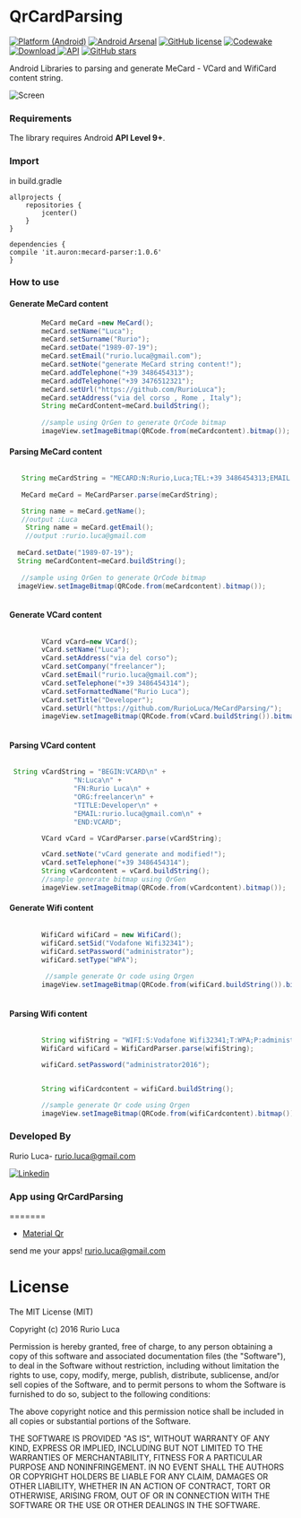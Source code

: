 # QrCardParsing

[![Platform (Android)](https://img.shields.io/badge/platform-Android-blue.svg?style=flat-square)](http://www.android.com)
[![Android Arsenal](https://img.shields.io/badge/Android%20Arsenal-QrCardParsing-green.svg?style=true)](https://android-arsenal.com/details/1/3978)
[![GitHub license](https://img.shields.io/github/license/mashape/apistatus.svg)](https://github.com/RurioLuca/QrCardParsing/blob/master/License)
[![Codewake](https://www.codewake.com/badges/ask_question_flat_square.svg)](https://www.codewake.com/p/qrcardparsing)
[ ![Download](https://api.bintray.com/packages/auron/maven/mecard-parser/images/download.svg) ](https://bintray.com/auron/maven/mecard-parser/_latestVersion) 
[![API](https://img.shields.io/badge/API-9%2B-blue.svg?style=flat)](https://android-arsenal.com/api?level=9)
 [![GitHub stars](https://img.shields.io/github/stars/RurioLuca/QrCardParsing.svg)](https://github.com/RurioLuca/QrCardParsing/stargazers)
 
Android Libraries to parsing and generate MeCard - VCard and WifiCard content string.

![Screen](https://raw.githubusercontent.com/RurioLuca/MeCardParsing/master/img/screen.png)


### Requirements

The library requires Android **API Level 9+**.


### Import

in build.gradle

```Gradle
allprojects {
    repositories {
        jcenter()
    }
}

```
```Gradle
dependencies {
compile 'it.auron:mecard-parser:1.0.6'
}
```

### How to use

#### Generate MeCard content
```java
        MeCard meCard =new MeCard();
        meCard.setName("Luca");
        meCard.setSurname("Rurio");
        meCard.setDate("1989-07-19");
        meCard.setEmail("rurio.luca@gmail.com");
        meCard.setNote("generate MeCard string content!");
        meCard.addTelephone("+39 3486454313");
        meCard.addTelephone("+39 3476512321");
        meCard.setUrl("https://github.com/RurioLuca");
        meCard.setAddress("via del corso , Rome , Italy");
        String meCardContent=meCard.buildString();
        
        //sample using QrGen to generate QrCode bitmap
        imageView.setImageBitmap(QRCode.from(meCardcontent).bitmap());
```
#### Parsing MeCard content

```java

   String meCardString = "MECARD:N:Rurio,Luca;TEL:+39 3486454313;EMAIL:rurio.luca@gmail.com;URL:https://github.com/RurioLuca;NOTE:generate MeCard!;BDAY:1989-07-19;ADR:via del corso , Rome , Italy;";
       
   MeCard meCard = MeCardParser.parse(meCardString);

   String name = meCard.getName(); 
   //output :Luca
    String name = meCard.getEmail(); 
    //output :rurio.luca@gmail.com
    
  meCard.setDate("1989-07-19");
  String meCardContent=meCard.buildString();
  
   //sample using QrGen to generate QrCode bitmap
  imageView.setImageBitmap(QRCode.from(meCardcontent).bitmap());
  
```


#### Generate VCard content

```java

        VCard vCard=new VCard();
        vCard.setName("Luca");
        vCard.setAddress("via del corso");
        vCard.setCompany("freelancer");
        vCard.setEmail("rurio.luca@gmail.com");
        vCard.setTelephone("+39 3486454314");
        vCard.setFormattedName("Rurio Luca");
        vCard.setTitle("Developer");
        vCard.setUrl("https://github.com/RurioLuca/MeCardParsing/");
        imageView.setImageBitmap(QRCode.from(vCard.buildString()).bitmap());
        
```
#### Parsing VCard content

```java

 String vCardString = "BEGIN:VCARD\n" +
                "N:Luca\n" +
                "FN:Rurio Luca\n" +
                "ORG:freelancer\n" +
                "TITLE:Developer\n" +
                "EMAIL:rurio.luca@gmail.com\n" +
                "END:VCARD";

        VCard vCard = VCardParser.parse(vCardString);

        vCard.setNote("vCard generate and modified!");
        vCard.setTelephone("+39 3486454314");
        String vCardcontent = vCard.buildString();
        //sample generate bitmap using QrGen
        imageView.setImageBitmap(QRCode.from(vCardcontent).bitmap());


```

#### Generate Wifi content

```java

        WifiCard wifiCard = new WifiCard();
        wifiCard.setSid("Vodafone Wifi32341");
        wifiCard.setPassword("administrator");
        wifiCard.setType("WPA");
        
         //sample generate Qr code using Qrgen
        imageView.setImageBitmap(QRCode.from(wifiCard.buildString()).bitmap());
        
```

#### Parsing Wifi content

```java

        String wifiString = "WIFI:S:Vodafone Wifi32341;T:WPA;P:administrator;;";
        WifiCard wifiCard = WifiCardParser.parse(wifiString);

        wifiCard.setPassword("administrator2016");


        String wifiCardcontent = wifiCard.buildString();

        //sample generate Qr code using Qrgen
        imageView.setImageBitmap(QRCode.from(wifiCardcontent).bitmap());


```
### Developed By
Rurio Luca- [rurio.luca@gmail.com](mailto:rurio.luca@gmail.com)

[![Linkedin](https://raw.githubusercontent.com/RurioLuca/MeCardParsing/master/img/social/linkedin-icon.png) ](https://it.linkedin.com/in/luca-rurio-5a4462107)

### App using QrCardParsing
=======

  * [Material Qr](https://play.google.com/store/apps/details?id=qrreader.com.studios.it.qrreader)

send me your apps!
rurio.luca@gmail.com

# License

The MIT License (MIT)

Copyright (c) 2016 Rurio Luca

Permission is hereby granted, free of charge, to any person obtaining a copy
of this software and associated documentation files (the "Software"), to deal
in the Software without restriction, including without limitation the rights
to use, copy, modify, merge, publish, distribute, sublicense, and/or sell
copies of the Software, and to permit persons to whom the Software is
furnished to do so, subject to the following conditions:

The above copyright notice and this permission notice shall be included in all
copies or substantial portions of the Software.

THE SOFTWARE IS PROVIDED "AS IS", WITHOUT WARRANTY OF ANY KIND, EXPRESS OR
IMPLIED, INCLUDING BUT NOT LIMITED TO THE WARRANTIES OF MERCHANTABILITY,
FITNESS FOR A PARTICULAR PURPOSE AND NONINFRINGEMENT. IN NO EVENT SHALL THE
AUTHORS OR COPYRIGHT HOLDERS BE LIABLE FOR ANY CLAIM, DAMAGES OR OTHER
LIABILITY, WHETHER IN AN ACTION OF CONTRACT, TORT OR OTHERWISE, ARISING FROM,
OUT OF OR IN CONNECTION WITH THE SOFTWARE OR THE USE OR OTHER DEALINGS IN THE
SOFTWARE.

